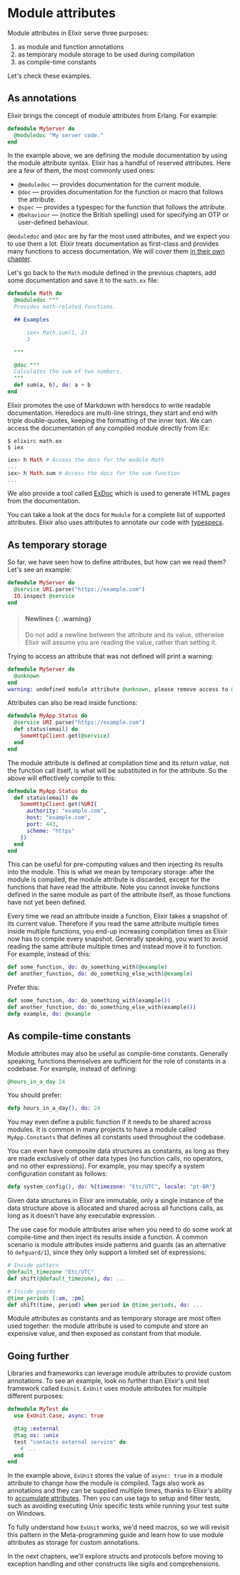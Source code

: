 # Module attributes

Module attributes in Elixir serve three purposes:

1. as module and function annotations
2. as temporary module storage to be used during compilation
3. as compile-time constants

Let's check these examples.

## As annotations

Elixir brings the concept of module attributes from Erlang. For example:

```elixir
defmodule MyServer do
  @moduledoc "My server code."
end
```

In the example above, we are defining the module documentation by using the module attribute syntax. Elixir has a handful of reserved attributes. Here are a few of them, the most commonly used ones:

  * `@moduledoc` — provides documentation for the current module.
  * `@doc` — provides documentation for the function or macro that follows the attribute.
  * `@spec` — provides a typespec for the function that follows the attribute.
  * `@behaviour` — (notice the British spelling) used for specifying an OTP or user-defined behaviour.

`@moduledoc` and `@doc` are by far the most used attributes, and we expect you to use them a lot. Elixir treats documentation as first-class and provides many functions to access documentation. We will cover them [in their own chapter](writing-documentation.md).

Let's go back to the `Math` module defined in the previous chapters, add some documentation and save it to the `math.ex` file:

```elixir
defmodule Math do
  @moduledoc """
  Provides math-related functions.

  ## Examples

      iex> Math.sum(1, 2)
      3

  """

  @doc """
  Calculates the sum of two numbers.
  """
  def sum(a, b), do: a + b
end
```

Elixir promotes the use of Markdown with heredocs to write readable documentation. Heredocs are multi-line strings, they start and end with triple double-quotes, keeping the formatting of the inner text. We can access the documentation of any compiled module directly from IEx:

```console
$ elixirc math.ex
$ iex
```

```elixir
iex> h Math # Access the docs for the module Math
...
iex> h Math.sum # Access the docs for the sum function
...
```

We also provide a tool called [ExDoc](https://github.com/elixir-lang/ex_doc) which is used to generate HTML pages from the documentation.

You can take a look at the docs for `Module` for a complete list of supported attributes. Elixir also uses attributes to annotate our code with [typespecs](../references/typespecs.md).

## As temporary storage

So far, we have seen how to define attributes, but how can we read them? Let's see an example:

```elixir
defmodule MyServer do
  @service URI.parse("https://example.com")
  IO.inspect @service
end
```

> #### Newlines {: .warning}
>
> Do not add a newline between the attribute and its value, otherwise Elixir will assume you are reading the value, rather than setting it.

Trying to access an attribute that was not defined will print a warning:

```elixir
defmodule MyServer do
  @unknown
end
warning: undefined module attribute @unknown, please remove access to @unknown or explicitly set it before access
```

Attributes can also be read inside functions:

```elixir
defmodule MyApp.Status do
  @service URI.parse("https://example.com")
  def status(email) do
    SomeHttpClient.get(@service)
  end
end
```

The module attribute is defined at compilation time and its *return value*, not the function call itself, is what will be substituted in for the attribute. So the above will effectively compile to this:

```elixir
defmodule MyApp.Status do
  def status(email) do
    SomeHttpClient.get(%URI{
      authority: "example.com",
      host: "example.com",
      port: 443,
      scheme: "https"
    })
  end
end
```

This can be useful for pre-computing values and then injecting its results into the module. This is what we mean by temporary storage: after the module is compiled, the module attribute is discarded, except for the functions that have read the attribute. Note you cannot invoke functions defined in the same module as part of the attribute itself, as those functions have not yet been defined.

Every time we read an attribute inside a function, Elixir takes a snapshot of its current value. Therefore if you read the same attribute multiple times inside multiple functions, you end-up increasing compilation times as Elixir now has to compile every snapshot. Generally speaking, you want to avoid reading the same attribute multiple times and instead move it to function. For example, instead of this:

```elixir
def some_function, do: do_something_with(@example)
def another_function, do: do_something_else_with(@example)
```

Prefer this:

```elixir
def some_function, do: do_something_with(example())
def another_function, do: do_something_else_with(example())
defp example, do: @example
```

## As compile-time constants

Module attributes may also be useful as compile-time constants. Generally speaking, functions themselves are sufficient for the role of constants in a codebase. For example, instead of defining:

```elixir
@hours_in_a_day 24
```

You should prefer:

```elixir
defp hours_in_a_day(), do: 24
```

You may even define a public function if it needs to be shared across modules. It is common in many projects to have a module called `MyApp.Constants` that defines all constants used throughout the codebase.

You can even have composite data structures as constants, as long as they are made exclusively of other data types (no function calls, no operators, and no other expressions). For example, you may specify a system configuration constant as follows:

```elixir
defp system_config(), do: %{timezone: "Etc/UTC", locale: "pt-BR"}
```

Given data structures in Elixir are immutable, only a single instance of the data structure above is allocated and shared across all functions calls, as long as it doesn't have any executable expression.

The use case for module attributes arise when you need to do some work at compile-time and then inject its results inside a function. A common scenario is module attributes inside patterns and guards (as an alternative to `defguard/1`), since they only support a limited set of expressions:

```elixir
# Inside pattern
@default_timezone "Etc/UTC"
def shift(@default_timezone), do: ...

# Inside guards
@time_periods [:am, :pm]
def shift(time, period) when period in @time_periods, do: ...
```

Module attributes as constants and as temporary storage are most often used together: the module attribute is used to compute and store an expensive value, and then exposed as constant from that module.

## Going further

Libraries and frameworks can leverage module attributes to provide custom annotations. To see an example, look no further than Elixir's unit test framework called `ExUnit`. `ExUnit` uses module attributes for multiple different purposes:

```elixir
defmodule MyTest do
  use ExUnit.Case, async: true

  @tag :external
  @tag os: :unix
  test "contacts external service" do
    # ...
  end
end
```

In the example above, `ExUnit` stores the value of `async: true` in a module attribute to change how the module is compiled. Tags also work as annotations and they can be supplied multiple times, thanks to Elixir's ability to [accumulate attributes](`Module.register_attribute/3`). Then you can use tags to setup and filter tests, such as avoiding executing Unix specific tests while running your test suite on Windows.

To fully understand how `ExUnit` works, we'd need macros, so we will revisit this pattern in the Meta-programming guide and learn how to use module attributes as storage for custom annotations.

In the next chapters, we'll explore structs and protocols before moving to exception handling and other constructs like sigils and comprehensions.
